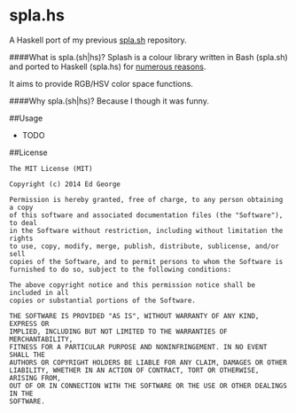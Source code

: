 spla.hs
=======

A Haskell port of my previous [spla.sh](https://github.com/ed-george/spla.sh) repository.

####What is spla.(sh|hs)?
Splash is a colour library written in Bash (spla.sh) and ported to Haskell (spla.hs) for [numerous reasons](http://edgeorgedev.co.uk/2014/10/06/bash.html). 

It aims to provide RGB/HSV color space functions. 

####Why spla.(sh|hs)?
Because I though it was funny. 

##Usage
+ TODO

##License 
```
The MIT License (MIT)

Copyright (c) 2014 Ed George

Permission is hereby granted, free of charge, to any person obtaining a copy
of this software and associated documentation files (the "Software"), to deal
in the Software without restriction, including without limitation the rights
to use, copy, modify, merge, publish, distribute, sublicense, and/or sell
copies of the Software, and to permit persons to whom the Software is
furnished to do so, subject to the following conditions:

The above copyright notice and this permission notice shall be included in all
copies or substantial portions of the Software.

THE SOFTWARE IS PROVIDED "AS IS", WITHOUT WARRANTY OF ANY KIND, EXPRESS OR
IMPLIED, INCLUDING BUT NOT LIMITED TO THE WARRANTIES OF MERCHANTABILITY,
FITNESS FOR A PARTICULAR PURPOSE AND NONINFRINGEMENT. IN NO EVENT SHALL THE
AUTHORS OR COPYRIGHT HOLDERS BE LIABLE FOR ANY CLAIM, DAMAGES OR OTHER
LIABILITY, WHETHER IN AN ACTION OF CONTRACT, TORT OR OTHERWISE, ARISING FROM,
OUT OF OR IN CONNECTION WITH THE SOFTWARE OR THE USE OR OTHER DEALINGS IN THE
SOFTWARE.

```
